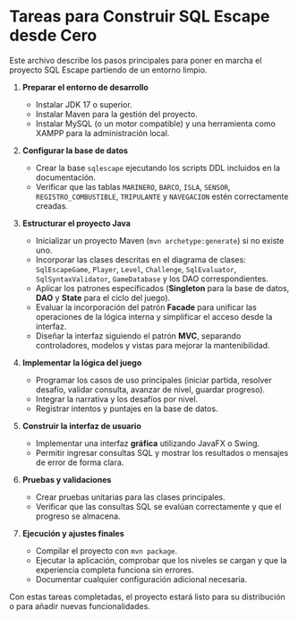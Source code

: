 # Tareas para Construir SQL Escape desde Cero

Este archivo describe los pasos principales para poner en marcha el proyecto SQL Escape partiendo de un entorno limpio.

1. **Preparar el entorno de desarrollo**
   - Instalar JDK 17 o superior.
   - Instalar Maven para la gestión del proyecto.
   - Instalar MySQL (o un motor compatible) y una herramienta como XAMPP para la administración local.

2. **Configurar la base de datos**
   - Crear la base `sqlescape` ejecutando los scripts DDL incluidos en la documentación.
   - Verificar que las tablas `MARINERO`, `BARCO`, `ISLA`, `SENSOR`, `REGISTRO_COMBUSTIBLE`, `TRIPULANTE` y `NAVEGACION` estén correctamente creadas.

3. **Estructurar el proyecto Java**
   - Inicializar un proyecto Maven (`mvn archetype:generate`) si no existe uno.
   - Incorporar las clases descritas en el diagrama de clases: `SqlEscapeGame`, `Player`, `Level`, `Challenge`, `SqlEvaluator`, `SqlSyntaxValidator`, `GameDatabase` y los DAO correspondientes.
   - Aplicar los patrones especificados (**Singleton** para la base de datos,
     **DAO** y **State** para el ciclo del juego).
   - Evaluar la incorporación del patrón **Facade** para unificar las
     operaciones de la lógica interna y simplificar el acceso desde la interfaz.
   - Diseñar la interfaz siguiendo el patrón **MVC**, separando controladores,
     modelos y vistas para mejorar la mantenibilidad.

4. **Implementar la lógica del juego**
   - Programar los casos de uso principales (iniciar partida, resolver desafío, validar consulta, avanzar de nivel, guardar progreso).
   - Integrar la narrativa y los desafíos por nivel.
   - Registrar intentos y puntajes en la base de datos.

5. **Construir la interfaz de usuario**
   - Implementar una interfaz **gráfica** utilizando JavaFX o Swing.
   - Permitir ingresar consultas SQL y mostrar los resultados o mensajes de error de forma clara.

6. **Pruebas y validaciones**
   - Crear pruebas unitarias para las clases principales.
   - Verificar que las consultas SQL se evalúan correctamente y que el progreso se almacena.

7. **Ejecución y ajustes finales**
   - Compilar el proyecto con `mvn package`.
   - Ejecutar la aplicación, comprobar que los niveles se cargan y que la experiencia completa funciona sin errores.
   - Documentar cualquier configuración adicional necesaria.

Con estas tareas completadas, el proyecto estará listo para su distribución o para añadir nuevas funcionalidades.
